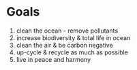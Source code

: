 # Goals
1. clean the ocean - remove pollutants
2. increase biodiversity & total life in ocean
3. clean the air & be carbon negative
4. up-cycle & recycle as much as possible
5. live in peace and harmony
